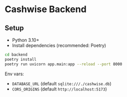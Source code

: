 # Cashwise Backend

## Setup

- Python 3.10+
- Install dependencies (recommended: Poetry)

```bash
cd backend
poetry install
poetry run uvicorn app.main:app --reload --port 8000
```

Env vars:

- `DATABASE_URL` (default `sqlite:///./cashwise.db`)
- `CORS_ORIGINS` (default `http://localhost:5173`)